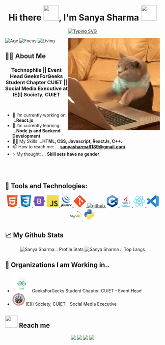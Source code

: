 <div align="center">
<h1>Hi there <img src="https://media.giphy.com/media/WUlplcMpOCEmTGBtBW/giphy.gif" width="50px" height="50px">, I'm Sanya Sharma <img src="https://media.giphy.com/media/hvRJCLFzcasrR4ia7z/giphy.gif" width="50px" height="50px"></h1>
  
[![Typing SVG](https://readme-typing-svg.herokuapp.com?font=Robot-Bold&size=30&color=fff&center=true&vCenter=true&width=900&height=110&lines=Passionate+Developer;Competetive+Programmer;Freelancer;CSE+Sophomore)](https://git.io/typing-svg)
</div>
<img align="right" src="./codingcat.gif"/>

![Age](https://img.shields.io/badge/age-19-blue) 
![Focus](https://img.shields.io/badge/focus-FullStack-brightgreen) 
![Living](https://img.shields.io/badge/living-Rajpura-3c9) 

## 🙋‍♂️ About Me
<center>
<h3>Technophile || Event Head GeeksForGeeks Student Chapter CUIET || Social Media Executive at IE(I) Society, CUIET </h3>
</center>
<br>

- 🔭 I’m currently working on ...**React.js**
- 🌱 I’m currently learning ...**Node.js and Backend Development**
- 👨‍💻 My Skills ...**HTML, CSS,  Javascript, ReactJs, C++.**
- 📫 How to reach me: ... **sanyasharma8189@gmail.com**
- ⚡ My thought: ... **Skill sets have no gender**

<br>
<br>

## 🚀 Tools and Technologies:
<p align="center">
<a href="https://www.w3schools.com/html/" target="_blank"> <img src="https://raw.githubusercontent.com/devicons/devicon/master/icons/html5/html5-original.svg" alt="html5" width="40" height="40"/> </a>
</a><a href="https://www.w3schools.com/css/" target="_blank"> <img src="https://raw.githubusercontent.com/devicons/devicon/master/icons/css3/css3-original.svg" alt="css3" width="40" height="40"/> </a>
</a><a href="https://getbootstrap.com" target="_blank"><img src="https://raw.githubusercontent.com/devicons/devicon/master/icons/bootstrap/bootstrap-plain.svg" alt="bootstrap" width="40" height="40"/></a>
</a><a href="https://www.w3schools.com/js/" target="_blank"> <img src="https://raw.githubusercontent.com/devicons/devicon/master/icons/javascript/javascript-original.svg" alt="javascript" width="40" height="40"/> </a>
</a><a href="https://www.jquery.com" target="_blank"> <img src="https://raw.githubusercontent.com/devicons/devicon/master/icons/jquery/jquery-original-wordmark.svg" alt="jquery" width="40" height="40"/> </a>
</a><a href="https://git-scm.com/" target="_blank"> <img src="https://raw.githubusercontent.com/devicons/devicon/master/icons/git/git-original.svg" alt="git" width="40" height="40"/> </a>
</a><a href="https://github.com/" target="_blank"> <img src="https://github.githubassets.com/images/modules/logos_page/GitHub-Mark.png" alt="github" width="40" height="40"/> </a>
</a><a href="http://www.cppreference.com/" target="_blank"> <img src="https://raw.githubusercontent.com/devicons/devicon/master/icons/cplusplus/cplusplus-original.svg" alt="cplusplus" width="40" height="40"/> </a>
</a><a href="https://www.java.com" target="_blank"> <img src="https://raw.githubusercontent.com/devicons/devicon/master/icons/java/java-original.svg" alt="java" width="40" height="40"/> </a>
</a><a href="https://reactjs.org/" target="_blank"> <img src="https://raw.githubusercontent.com/devicons/devicon/master/icons/react/react-original.svg" alt="react" width="40" height="40"/> </a>
</a><a href="https://code.visualstudio.com/" target="_blank"> <img src="https://raw.githubusercontent.com/devicons/devicon/master/icons/vscode/vscode-original.svg" alt="vscode" width="40" height="40"/> </a>
</a><a href="https://www.mysql.com/" target="_blank"> <img src="https://raw.githubusercontent.com/devicons/devicon/master/icons/mysql/mysql-original-wordmark.svg" alt="mysql" width="40" height="40"/> </a> 
</a><a href="https://www.python.org" target="_blank"> <img src="https://raw.githubusercontent.com/devicons/devicon/master/icons/python/python-original.svg" alt="python" width="40" height="40"/> </a>
</p>

## 📈 **My Github Stats**
<p align="center">
<img height="180em" src="https://github-readme-stats.vercel.app/api?username=SanyaSharma0640&theme=blue-green&show_icons=true&hide_border=true&count_private=true" alt="Sanya Sharma :: Profile Stats" />
<img height="180em" src="https://github-readme-stats.vercel.app/api/top-langs/?username=SanyaSharma0640&langs_count=8&theme=tokyonight&layout=compact&hide_border=true" alt="Sanya Sharma :: Top Langs" />
</p>

## 💫 Organizations I am Working in..
- <img src="./gfg_cuiet.png" width="60" height="60" alt="gfg_cuiet"> GeeksForGeeks Student Chapter, CUIET - Event Head
- <img src="./ieilogo.png" width="40" height="40" alt="iei_logo"> IE(I) Society, CUIET - Social Media Executive
  
## <img src="https://img.icons8.com/fluency/48/000000/link.png" width="40" height="40"/> Reach me
<p align="center"> 
<a href="mailto:sanyasharma8189@gmail.com" target="_blank"><img src="https://img.shields.io/badge/Gmail-ff1744?style=for-the-badge&logo=gmail&logoColor=white"></a> 
<a href="https://www.instagram.com/sanya._.21" target="_blank"><img src="https://img.shields.io/badge/Instagram-E4405F?style=for-the-badge&logo=instagram&logoColor=white"></a>
<a href="https://www.linkedin.com/in/sanya-sharma-0623a8205" target="_blank"><img src="https://img.shields.io/badge/LinkedIn-0077B5?style=for-the-badge&logo=linkedin&logoColor=white"></a> 
<a href="https://github.com/SanyaSharma0640" target="_blank"><img src="https://img.shields.io/badge/GitHub-100000?style=for-the-badge&logo=github&logoColor=white"></a> 
</p>
